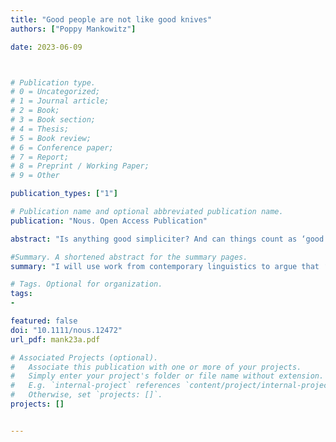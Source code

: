 ```yaml
---
title: "Good people are not like good knives"
authors: ["Poppy Mankowitz"]

date: 2023-06-09



# Publication type.
# 0 = Uncategorized;
# 1 = Journal article;
# 2 = Book;
# 3 = Book section;
# 4 = Thesis;
# 5 = Book review;
# 6 = Conference paper;
# 7 = Report;
# 8 = Preprint / Working Paper;
# 9 = Other

publication_types: ["1"]

# Publication name and optional abbreviated publication name.
publication: "Nous. Open Access Publication"

abstract: "Is anything good simpliciter? And can things count as ‘good’ independent of the context in which ‘good’ is used? Traditionally, a number of meta-ethicists have given positive answers. But more recently, some philosophers have used observations based on natural language to argue that things can only count as ‘good’ relative to ends and contextual thresholds. I will use work from contemporary linguistics to argue that ‘good’ is ambiguous, and that it has a moral disambiguation that attributes a fixed degree of goodness. This implies that things can count as ‘good’ simpliciter, independent of context. Not only does this result provide support for the traditional view, but it also vindicates some aspects of the more recent view."

#Summary. A shortened abstract for the summary pages.
summary: "I will use work from contemporary linguistics to argue that ‘good’ is ambiguous, and that it has a moral disambiguation that attributes a fixed degree of goodness. This implies that things can count as ‘good’ simpliciter, independent of context. Not only does this result provide support for the traditional view, but it also vindicates some aspects of the more recent view."

# Tags. Optional for organization.
tags:
-

featured: false
doi: "10.1111/nous.12472"
url_pdf: mank23a.pdf

# Associated Projects (optional).
#   Associate this publication with one or more of your projects.
#   Simply enter your project's folder or file name without extension.
#   E.g. `internal-project` references `content/project/internal-project/index.md`.
#   Otherwise, set `projects: []`.
projects: []


---
```

